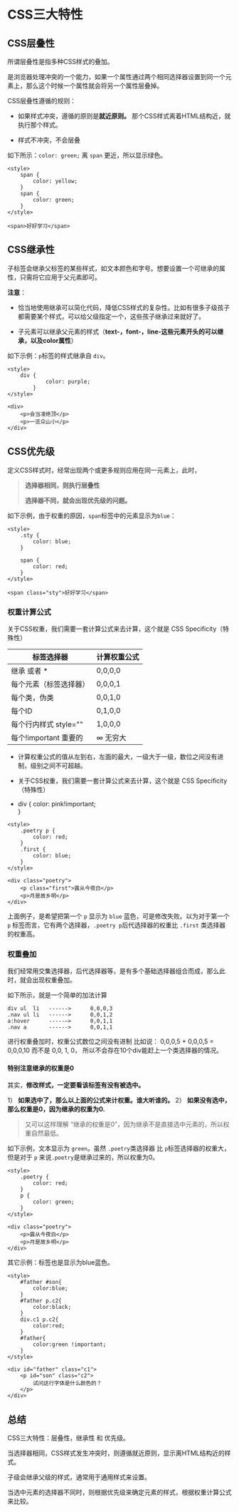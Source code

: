 # CSS三大特性

## CSS层叠性

所谓层叠性是指多种CSS样式的叠加。

是浏览器处理冲突的一个能力，如果一个属性通过两个相同选择器设置到同一个元素上，那么这个时候一个属性就会将另一个属性层叠掉。

CSS层叠性遵循的规则：

* 如果样式冲突，遵循的原则是**就近原则。** 那个CSS样式离着HTML结构近，就执行那个样式。

* 样式不冲突，不会层叠

如下所示：`color: green;` 离 `span` 更近，所以显示绿色。

```
<style>
	span {
		color: yellow;
	}
	span {
		color: green;
	}
</style>

<span>好好学习</span>
```

## CSS继承性

子标签会继承父标签的某些样式，如文本颜色和字号。想要设置一个可继承的属性，只需将它应用于父元素即可。

**注意**：

- 恰当地使用继承可以简化代码，降低CSS样式的复杂性。比如有很多子级孩子都需要某个样式，可以给父级指定一个，这些孩子继承过来就好了。

- 子元素可以继承父元素的样式（**text-，font-，line-这些元素开头的可以继承，以及color属性**）

如下示例：`p`标签的样式继承自 `div`。

```
<style>
    div {
			color: purple;
		}
</style>

<div>
	<p>会当凌绝顶</p>
	<p>一览众山小</p>
</div>
```

## CSS优先级

定义CSS样式时，经常出现两个或更多规则应用在同一元素上，此时，

> **选择器相同，则执行层叠性**
>
> **选择器不同，就会出现优先级的问题。**

如下示例，由于权重的原因，`span`标签中的元素显示为`blue`：

```
<style>
    .sty {
    	color: blue;
    }
    
    span {
    	color: red;
    }
</style>

<span class="sty">好好学习</span>
```

### 权重计算公式

关于CSS权重，我们需要一套计算公式来去计算，这个就是 CSS Specificity（特殊性）

| 标签选择器             | 计算权重公式 |
| ---------------------- | ------------ |
| 继承 或者 *             | 0,0,0,0      |
| 每个元素（标签选择器） | 0,0,0,1      |
| 每个类，伪类           | 0,0,1,0      |
| 每个ID                 | 0,1,0,0      |
| 每个行内样式 style=""  | 1,0,0,0      |
| 每个!important  重要的 | ∞ 无穷大     |

* 计算权重公式的值从左到右，左面的最大，一级大于一级，数位之间没有进制，级别之间不可超越。 

* 关于CSS权重，我们需要一套计算公式来去计算，这个就是 CSS Specificity（特殊性）

* div {
    color: pink!important;  
}


```
<style>
	.poetry p {
		color: red;
	}
	.first {
		color: blue;
	}
</style>

<div class="poetry">
	<p class="first">露从今夜白</p>
	<p>月是故乡明</p>
</div>
```

上面例子，是希望把第一个 `p` 显示为 `blue` 蓝色，可是修改失败。以为对于第一个 `p` 标签而言，它有两个选择器，`.poetry p`后代选择器的权重比 `.first` 类选择器的权重高。

### 权重叠加

我们经常用交集选择器，后代选择器等，是有多个基础选择器组合而成，那么此时，就会出现权重叠加。

如下所示，就是一个简单的加法计算

```
div ul  li   ------>      0,0,0,3
.nav ul li   ------>      0,0,1,2
a:hover      -----—>      0,0,1,1
.nav a       ------>      0,0,1,1
```
进行权重叠加时，权重公式数位之间没有进制 比如说： 0,0,0,5 + 0,0,0,5 = 0,0,0,10 而不是 0,0, 1, 0， 所以不会存在10个div能赶上一个类选择器的情况。

#### 特别注意继承的权重是0

其实，**修改样式，一定要看该标签有没有被选中。**

1） **如果选中了，那么以上面的公式来计权重。谁大听谁的。** 
2） **如果没有选中，那么权重是0，因为继承的权重为0.**

> 又可以这样理解 “继承的权重是0”，因为继承不是直接选中元素的，所以权重自然最低。

如下示例，文本显示为 `green`。虽然 `.poetry`类选择器 比 `p`标签选择器的权重大，但是对于 `p` 来说`.poetry`是继承过来的，所以权重为0。

```
<style>
	.poetry {
		color: red;
	}
	p {
		color: green;
	}
</style>

<div class="poetry">
	<p>露从今夜白</p>
	<p>月是故乡明</p>
</div>
```

其它示例：标签也是显示为blue蓝色。

```
<style>
	#father #son{ 
		color:blue;
	}
	#father p.c2{ 
		color:black;
	}
	div.c1 p.c2{  
		color:red;
	}
	#father{
		color:green !important;
	}
</style>

<div id="father" class="c1">
	<p id="son" class="c2">
		试问这行字体是什么颜色的？
	</p>
</div>
```

## 总结

CSS三大特性：层叠性，继承性 和 优先级。

当选择器相同，CSS样式发生冲突时，则遵循就近原则，显示离HTML结构近的样式。

子级会继承父级的样式，通常用于通用样式来设置。

当选中元素的选择器不同时，则根据优先级来确定元素的样式，根据权重计算公式来比较。


